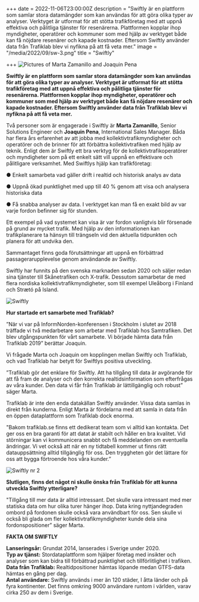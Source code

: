 +++
date = 2022-11-06T23:00:00Z
description = "Swiftly är en plattform som samlar stora datamängder som kan användas för att göra olika typer av analyser. Verktyget är utformat för att stötta trafikföretag med att uppnå effektiva och pålitliga tjänster för resenärerna. Plattformen kopplar ihop myndigheter, operatörer och kommuner som med hjälp av verktyget både kan få nöjdare resenärer och kapade kostnader. Eftersom Swiftly använder data från Trafiklab blev vi nyfikna på att få veta mer."
image = "/media/2022/09/sw-3.png"
title = "Swiftly"

+++
![Pictures of Marta Zamanillo and Joaquin Pena](/media/2022/09/namnlos-design-3.png "Marta Zamanillo and Joaquin Pena")

**Swiftly är en plattform som samlar stora datamängder som kan användas för att göra olika typer av analyser. Verktyget
är utformat för att stötta trafikföretag med att uppnå effektiva och pålitliga tjänster för resenärerna. Plattformen
kopplar ihop myndigheter, operatörer och kommuner som med hjälp av verktyget både kan få nöjdare resenärer och kapade
kostnader. Eftersom Swiftly använder data från Trafiklab blev vi nyfikna på att få veta mer.**

<!--more-->

Två personer som är engagerade i Swiftly är **Marta Zamanillo**, Senior Solutions Engineer och **Joaquín Pena**,
International Sales Manager. Båda har flera års erfarenhet av att jobba med kollektivtrafikmyndigheter och operatörer
och de brinner för att förbättra kollektivtrafiken med hjälp av teknik. Enligt dem är Swiftly ett bra verktyg för de
kollektivtrafikoperatörer och myndigheter som på ett enkelt sätt vill uppnå en effektivare och pålitligare verksamhet.
Med Swiftlys hjälp kan trafikföretag:

● Enkelt samarbeta vad gäller drift i realtid och historisk analys av data

● Uppnå ökad punktlighet med upp till 40 % genom att visa och analysera historiska data

● Få snabba analyser av data. I verktyget kan man få en exakt bild av var varje fordon befinner sig för stunden.

Ett exempel på vad systemet kan visa är var fordon vanligtvis blir försenade på grund av mycket trafik. Med hjälp av den
informationen kan trafikplanerare ta hänsyn till trängseln vid den aktuella tidpunkten och planera för att undvika den.

Sammantaget finns goda förutsättningar att uppnå en förbättrad passagerarupplevelse genom användande av Swiftly.

Swiftly har funnits på den svenska marknaden sedan 2020 och säljer redan sina tjänster till Skånetrafiken och X-trafik. Dessutom samarbetar de med flera nordiska kollektivtrafikmyndigheter, som till exempel Uleåborg i Finland och Strætó på Island.

![](/media/2022/09/sw-1.png "Swiftly")

**Hur startade ert samarbete med Trafiklab?**

”När vi var på InformNorden-konferensen i Stockholm i slutet av 2018 träffade vi två medarbetare som arbetar med Trafiklab hos Samtrafiken. Det blev utgångspunkten för vårt samarbete. Vi började hämta data från Trafiklab 2019” berättar Joaquin.

Vi frågade Marta och Joaquin om kopplingen mellan Swiftly och Trafiklab, och vad Trafiklab har betytt för Swiftlys positiva utveckling.

”Trafiklab gör det enklare för Swiftly. Att ha tillgång till data är avgörande för att få fram de analyser och den korrekta realtidsinformation som efterfrågas av våra kunder. Den data vi får från Trafiklab är lättillgänglig och robust” säger Marta.

Trafiklab är inte den enda datakällan Swiftly använder. Vissa data samlas in direkt från kunderna. Enligt Marta är fördelarna med att samla in data från en öppen dataplattform som Trafiklab dock enorma.

"Bakom trafiklab.se finns ett dedikerat team som vi alltid kan kontakta. Det ger oss en bra garanti för att datat är stabilt och håller en bra kvalitet. Vid störningar kan vi kommunicera snabbt och få meddelanden om eventuella ändringar. Vi vet också att när en ny tidtabell kommer ut finns rätt datauppsättning alltid tillgänglig för oss. Den tryggheten gör det lättare för oss att bygga förtroende hos våra kunder.”

![](/media/2022/09/swiftly-2.png "Swiftly nr 2")

**Slutligen, finns det något ni skulle önska från Trafiklab för att kunna utveckla Swiftly ytterligare?**

"Tillgång till mer data är alltid intressant. Det skulle vara intressant med mer statiska data om hur olika turer hänger ihop. Data kring nyttjandegraden ombord på fordonen skulle också vara användbart för oss. Sen skulle vi också bli glada om fler kollektivtrafikmyndigheter kunde dela sina fordonspositioner” säger Marta.

**FAKTA OM SWIFTLY**

**Lanseringsår:** Grundat 2014, lanserades i Sverige under 2020.  
**Typ av tjänst:** Stordataplattform som hjälper företag med insikter och analyser som kan bidra till förbättrad punktlighet och tillförlitlighet i trafiken.  
**Data från Trafiklab:** Realtidpositioner hämtas löpande medan GTFS-data hämtas en gång per dag.  
**Antal användare:** Swiftly används i mer än 120 städer, I åtta länder och på fyra kontinenter. Det finns omkring 9000 användare runtom i världen, varav cirka 250 av dem i Sverige.